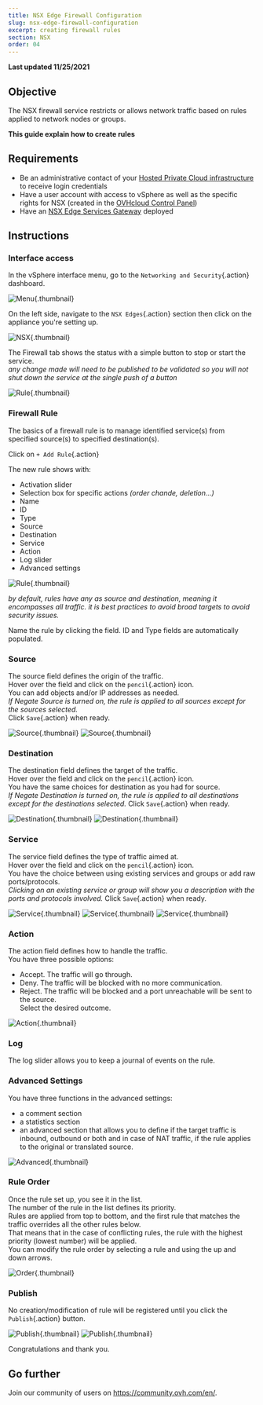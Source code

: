 ```yaml
---
title: NSX Edge Firewall Configuration
slug: nsx-edge-firewall-configuration
excerpt: creating firewall rules  
section: NSX
order: 04
---
```


**Last updated 11/25/2021**

## Objective

The NSX firewall service restricts or allows network traffic based on rules applied to network nodes or groups.

**This guide explain how to create rules**

## Requirements

- Be an administrative contact of your [Hosted Private Cloud infrastructure](https://www.ovhcloud.com/en-gb/enterprise/products/hosted-private-cloud/) to receive login credentials
- Have a user account with access to vSphere as well as the specific rights for NSX (created in the [OVHcloud Control Panel](https://www.ovh.com/auth/?action=gotomanager&from=https://www.ovh.co.uk/&ovhSubsidiary=GB))
- Have an [NSX Edge Services Gateway](https://docs.ovh.com/gb/en/private-cloud/how-to-deploy-an-nsx-edge-gateway/) deployed

## Instructions

### Interface access

In the vSphere interface menu, go to the `Networking and Security`{.action} dashboard.

![Menu](images/en01dash.png){.thumbnail}

On the left side, navigate to the `NSX Edges`{.action} section then click on the appliance you're setting up.

![NSX](images/en02nsx.png){.thumbnail}

The Firewall tab shows the status with a simple button to stop or start the service.    
*any change made will need to be published to be validated so you will not shut down the service at the single push of a button*     

![Rule](images/en03fw.png){.thumbnail}

### Firewall Rule

The basics of a firewall rule is to manage identified service(s) from specified source(s) to specified destination(s).     

Click on `+ Add Rule`{.action}

The new rule shows with:
- Activation slider
- Selection box for specific actions *(order chande, deletion...)*
- Name
- ID
- Type
- Source
- Destination
- Service
- Action
- Log slider
- Advanced settings    

![Rule](images/en03rule.png){.thumbnail}

*by default, rules have any as source and destination, meaning it encompasses all traffic. it is best practices to avoid broad targets to avoid security issues.*

Name the rule by clicking the field. ID and Type fields are automatically populated.

### Source

The source field defines the origin of the traffic.    
Hover over the field and click on the `pencil`{.action} icon.     
You can add objects and/or IP addresses as needed.     
*If Negate Source is turned on, the rule is applied to all sources except for the sources selected.*     
Click `Save`{.action} when ready.

![Source](images/en04sourceobjects.png){.thumbnail}
![Source](images/en05sourceIP.png){.thumbnail}


### Destination

The destination field defines the target of the traffic.    
Hover over the field and click on the `pencil`{.action} icon.     
You have the same choices for destination as you had for source.    
*If Negate Destination is turned on, the rule is applied to all destinations except for the destinations selected.*
Click `Save`{.action} when ready.

![Destination](images/en07destobjects.png){.thumbnail}
![Destination](images/en07destIP.png){.thumbnail}


### Service

The service field defines the type of traffic aimed at.    
Hover over the field and click on the `pencil`{.action} icon.     
You have the choice between using existing services and groups or add raw ports/protocols.    
*Clicking on an existing service or group will show you a description with the ports and protocols involved.*
Click `Save`{.action} when ready.

![Service](images/en08servsg.png){.thumbnail}
![Service](images/en09servdetail.png){.thumbnail}
![Service](images/en10servport.png){.thumbnail}


### Action

The action field defines how to handle the traffic.    
You have three possible options:
- Accept. The traffic will go through.
- Deny. The traffic will be blocked with no more communication.
- Reject. The traffic will be blocked and a port unreachable will be sent to the source.     
Select the desired outcome.

![Action](images/en11action.png){.thumbnail}


### Log

The log slider allows you to keep a journal of events on the rule.


### Advanced Settings

You have three functions in the advanced settings:
- a comment section
- a statistics section
- an advanced section that allows you to define if the target traffic is inbound, outbound or both and in case of NAT traffic, if the rule applies to the original or translated source.

![Advanced](images/en12adv.png){.thumbnail}


### Rule Order

Once the rule set up, you see it in the list.   
The number of the rule in the list defines its priority.    
Rules are applied from top to bottom, and the first rule that matches the traffic overrides all the other rules below.    
That means that in the case of conflicting rules, the rule with the highest priority (lowest number) will be applied.    
You can modify the rule order by selecting a rule and using the up and down arrows.    

![Order](images/en13order.png){.thumbnail}


### Publish

No creation/modification of rule will be registered until you click the `Publish`{.action} button.

![Publish](images/en14publish.png){.thumbnail}
![Publish](images/en15done.png){.thumbnail}


Congratulations and thank you.

## Go further

Join our community of users on <https://community.ovh.com/en/>.
